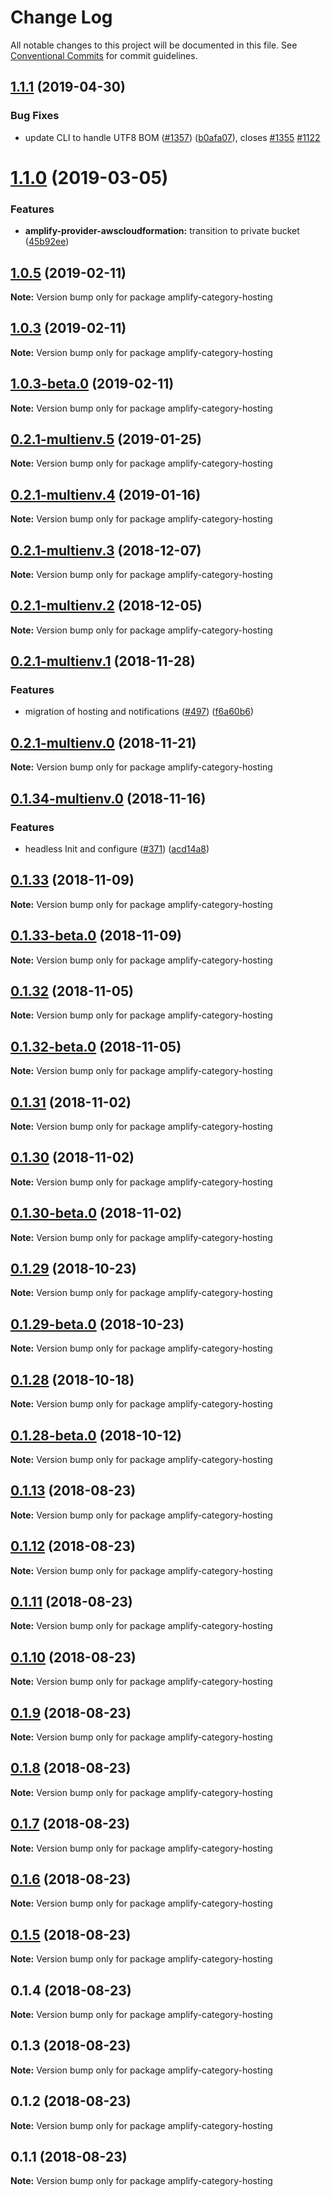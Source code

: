 # Change Log

All notable changes to this project will be documented in this file.
See [Conventional Commits](https://conventionalcommits.org) for commit guidelines.

## [1.1.1](https://github.com/aws-amplify/amplify-cli/compare/amplify-category-hosting@1.1.0...amplify-category-hosting@1.1.1) (2019-04-30)


### Bug Fixes

* update CLI to handle UTF8 BOM ([#1357](https://github.com/aws-amplify/amplify-cli/issues/1357)) ([b0afa07](https://github.com/aws-amplify/amplify-cli/commit/b0afa07)), closes [#1355](https://github.com/aws-amplify/amplify-cli/issues/1355) [#1122](https://github.com/aws-amplify/amplify-cli/issues/1122)





# [1.1.0](https://github.com/aws-amplify/amplify-cli/compare/amplify-category-hosting@1.0.5...amplify-category-hosting@1.1.0) (2019-03-05)


### Features

* **amplify-provider-awscloudformation:** transition to private bucket ([45b92ee](https://github.com/aws-amplify/amplify-cli/commit/45b92ee))





## [1.0.5](https://github.com/aws-amplify/amplify-cli/compare/amplify-category-hosting@1.0.3-beta.0...amplify-category-hosting@1.0.5) (2019-02-11)

**Note:** Version bump only for package amplify-category-hosting





## [1.0.3](https://github.com/aws-amplify/amplify-cli/compare/amplify-category-hosting@1.0.3-beta.0...amplify-category-hosting@1.0.3) (2019-02-11)

**Note:** Version bump only for package amplify-category-hosting





## [1.0.3-beta.0](https://github.com/aws-amplify/amplify-cli/compare/amplify-category-hosting@1.0.2...amplify-category-hosting@1.0.3-beta.0) (2019-02-11)

**Note:** Version bump only for package amplify-category-hosting





<a name="0.2.1-multienv.5"></a>
## [0.2.1-multienv.5](https://github.com/aws-amplify/amplify-cli/compare/amplify-category-hosting@0.2.1-multienv.4...amplify-category-hosting@0.2.1-multienv.5) (2019-01-25)




**Note:** Version bump only for package amplify-category-hosting

<a name="0.2.1-multienv.4"></a>
## [0.2.1-multienv.4](https://github.com/aws-amplify/amplify-cli/compare/amplify-category-hosting@0.2.1-multienv.3...amplify-category-hosting@0.2.1-multienv.4) (2019-01-16)




**Note:** Version bump only for package amplify-category-hosting

<a name="0.2.1-multienv.3"></a>
## [0.2.1-multienv.3](https://github.com/aws-amplify/amplify-cli/compare/amplify-category-hosting@0.2.1-multienv.2...amplify-category-hosting@0.2.1-multienv.3) (2018-12-07)




**Note:** Version bump only for package amplify-category-hosting

<a name="0.2.1-multienv.2"></a>
## [0.2.1-multienv.2](https://github.com/aws-amplify/amplify-cli/compare/amplify-category-hosting@0.2.1-multienv.1...amplify-category-hosting@0.2.1-multienv.2) (2018-12-05)




**Note:** Version bump only for package amplify-category-hosting

<a name="0.2.1-multienv.1"></a>
## [0.2.1-multienv.1](https://github.com/aws-amplify/amplify-cli/compare/amplify-category-hosting@0.2.1-multienv.0...amplify-category-hosting@0.2.1-multienv.1) (2018-11-28)


### Features

* migration of hosting and notifications ([#497](https://github.com/aws-amplify/amplify-cli/issues/497)) ([f6a60b6](https://github.com/aws-amplify/amplify-cli/commit/f6a60b6))




<a name="0.2.1-multienv.0"></a>
## [0.2.1-multienv.0](https://github.com/aws-amplify/amplify-cli/compare/amplify-category-hosting@0.1.34-multienv.0...amplify-category-hosting@0.2.1-multienv.0) (2018-11-21)




**Note:** Version bump only for package amplify-category-hosting

<a name="0.1.34-multienv.0"></a>
## [0.1.34-multienv.0](https://github.com/aws-amplify/amplify-cli/compare/amplify-category-hosting@0.1.33...amplify-category-hosting@0.1.34-multienv.0) (2018-11-16)


### Features

* headless Init and configure ([#371](https://github.com/aws-amplify/amplify-cli/issues/371)) ([acd14a8](https://github.com/aws-amplify/amplify-cli/commit/acd14a8))




<a name="0.1.33"></a>
## [0.1.33](https://github.com/aws-amplify/amplify-cli/compare/amplify-category-hosting@0.1.33-beta.0...amplify-category-hosting@0.1.33) (2018-11-09)




**Note:** Version bump only for package amplify-category-hosting

<a name="0.1.33-beta.0"></a>
## [0.1.33-beta.0](https://github.com/aws-amplify/amplify-cli/compare/amplify-category-hosting@0.1.13...amplify-category-hosting@0.1.33-beta.0) (2018-11-09)




**Note:** Version bump only for package amplify-category-hosting

<a name="0.1.32"></a>
## [0.1.32](https://github.com/aws-amplify/amplify-cli/compare/amplify-category-hosting@0.1.32-beta.0...amplify-category-hosting@0.1.32) (2018-11-05)




**Note:** Version bump only for package amplify-category-hosting

<a name="0.1.32-beta.0"></a>
## [0.1.32-beta.0](https://github.com/aws-amplify/amplify-cli/compare/amplify-category-hosting@0.1.13...amplify-category-hosting@0.1.32-beta.0) (2018-11-05)




**Note:** Version bump only for package amplify-category-hosting

<a name="0.1.31"></a>
## [0.1.31](https://github.com/aws-amplify/amplify-cli/compare/amplify-category-hosting@0.1.13...amplify-category-hosting@0.1.31) (2018-11-02)




**Note:** Version bump only for package amplify-category-hosting

<a name="0.1.30"></a>
## [0.1.30](https://github.com/aws-amplify/amplify-cli/compare/amplify-category-hosting@0.1.30-beta.0...amplify-category-hosting@0.1.30) (2018-11-02)




**Note:** Version bump only for package amplify-category-hosting

<a name="0.1.30-beta.0"></a>
## [0.1.30-beta.0](https://github.com/aws-amplify/amplify-cli/compare/amplify-category-hosting@0.1.13...amplify-category-hosting@0.1.30-beta.0) (2018-11-02)




**Note:** Version bump only for package amplify-category-hosting

<a name="0.1.29"></a>
## [0.1.29](https://github.com/aws-amplify/amplify-cli/compare/amplify-category-hosting@0.1.29-beta.0...amplify-category-hosting@0.1.29) (2018-10-23)




**Note:** Version bump only for package amplify-category-hosting

<a name="0.1.29-beta.0"></a>
## [0.1.29-beta.0](https://github.com/aws-amplify/amplify-cli/compare/amplify-category-hosting@0.1.13...amplify-category-hosting@0.1.29-beta.0) (2018-10-23)




**Note:** Version bump only for package amplify-category-hosting

<a name="0.1.28"></a>
## [0.1.28](https://github.com/aws-amplify/amplify-cli/compare/amplify-category-hosting@0.1.28-beta.0...amplify-category-hosting@0.1.28) (2018-10-18)




**Note:** Version bump only for package amplify-category-hosting

<a name="0.1.28-beta.0"></a>
## [0.1.28-beta.0](https://github.com/aws-amplify/amplify-cli/compare/amplify-category-hosting@0.1.13...amplify-category-hosting@0.1.28-beta.0) (2018-10-12)




**Note:** Version bump only for package amplify-category-hosting

<a name="0.1.13"></a>
## [0.1.13](https://github.com/aws-amplify/amplify-cli/compare/amplify-category-hosting@0.1.12...amplify-category-hosting@0.1.13) (2018-08-23)




**Note:** Version bump only for package amplify-category-hosting

<a name="0.1.12"></a>
## [0.1.12](https://github.com/aws-amplify/amplify-cli/compare/amplify-category-hosting@0.1.11...amplify-category-hosting@0.1.12) (2018-08-23)




**Note:** Version bump only for package amplify-category-hosting

<a name="0.1.11"></a>
## [0.1.11](https://github.com/aws-amplify/amplify-cli/compare/amplify-category-hosting@0.1.9...amplify-category-hosting@0.1.11) (2018-08-23)




**Note:** Version bump only for package amplify-category-hosting

<a name="0.1.10"></a>
## [0.1.10](https://github.com/aws-amplify/amplify-cli/compare/amplify-category-hosting@0.1.9...amplify-category-hosting@0.1.10) (2018-08-23)




**Note:** Version bump only for package amplify-category-hosting

<a name="0.1.9"></a>
## [0.1.9](https://github.com/aws-amplify/amplify-cli/compare/amplify-category-hosting@0.1.8...amplify-category-hosting@0.1.9) (2018-08-23)




**Note:** Version bump only for package amplify-category-hosting

<a name="0.1.8"></a>
## [0.1.8](https://github.com/aws-amplify/amplify-cli/compare/amplify-category-hosting@0.1.7...amplify-category-hosting@0.1.8) (2018-08-23)




**Note:** Version bump only for package amplify-category-hosting

<a name="0.1.7"></a>
## [0.1.7](https://github.com/aws-amplify/amplify-cli/compare/amplify-category-hosting@0.1.6...amplify-category-hosting@0.1.7) (2018-08-23)




**Note:** Version bump only for package amplify-category-hosting

<a name="0.1.6"></a>
## [0.1.6](https://github.com/aws-amplify/amplify-cli/compare/amplify-category-hosting@0.1.5...amplify-category-hosting@0.1.6) (2018-08-23)




**Note:** Version bump only for package amplify-category-hosting

<a name="0.1.5"></a>
## [0.1.5](https://github.com/aws-amplify/amplify-cli/compare/amplify-category-hosting@0.1.4...amplify-category-hosting@0.1.5) (2018-08-23)




**Note:** Version bump only for package amplify-category-hosting

<a name="0.1.4"></a>
## 0.1.4 (2018-08-23)




**Note:** Version bump only for package amplify-category-hosting

<a name="0.1.3"></a>
## 0.1.3 (2018-08-23)




**Note:** Version bump only for package amplify-category-hosting

<a name="0.1.2"></a>
## 0.1.2 (2018-08-23)




**Note:** Version bump only for package amplify-category-hosting

<a name="0.1.1"></a>
## 0.1.1 (2018-08-23)




**Note:** Version bump only for package amplify-category-hosting
